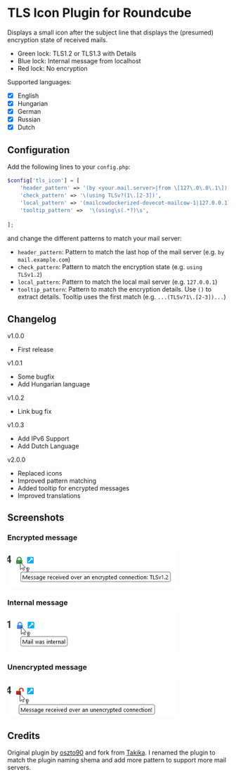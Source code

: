 # TLS Icon Plugin for Roundcube

Displays a small icon after the subject line that displays the (presumed) encryption state of received mails. 
- Green lock: TLS1.2 or TLS1.3 with Details
- Blue lock: Internal message from localhost
- Red lock: No encryption

Supported languages:
- [x] English
- [x] Hungarian
- [x] German
- [x] Russian
- [x] Dutch

## Configuration

Add the following lines to your `config.php`:

```php
$config['tls_icon'] = [
    'header_pattern' => '(by <your.mail.server>|from \[127\.0\.0\.1\])',
    'check_pattern' => '\(using TLSv?(1\.[2-3])',
    'local_pattern' => '(mailcowdockerized-dovecot-mailcow-1|127.0.0.1)',
    'tooltip_pattern' =>  '\(using\s(.*?)\s',

];
```

and change the different patterns to match your mail server:

- `header_pattern`: Pattern to match the last hop of the mail server (e.g. `by mail.example.com`)
- `check_pattern`: Pattern to match the encryption state (e.g. `using TLSv1.2`)
- `local_pattern`: Pattern to match the local mail server (e.g. `127.0.0.1`)
- `tooltip_pattern`: Pattern to match the encryption details. Use `()` to extract details. Tooltip uses the first match (e.g. `...(TLSv?1\.[2-3])...`)

## Changelog

v1.0.0
- First release

v1.0.1
- Some bugfix
- Add Hungarian language

v1.0.2
- Link bug fix

v1.0.3
- Add IPv6 Support
- Add Dutch Language

v2.0.0
- Replaced icons
- Improved pattern matching
- Added tooltip for encrypted messages
- Improved translations

## Screenshots

### Encrypted message
![Encrypted message](.github/encrypted.png)

### Internal message
![Internal message](.github/internal.png)

### Unencrypted message
![Unencrypted message](.github/unencrypted.png)

## Credits

Original plugin by [oszto90](https://github.com/oszto90/Roundcube_TLS_Icon_with_Hmailserver) and fork from [Takika](https://github.com/Takika/rc_tls_icon). I renamed the plugin to match the plugin naming shema and add more pattern to support more mail servers. 